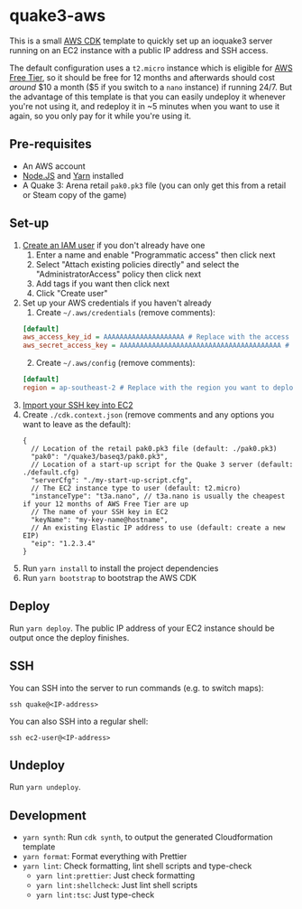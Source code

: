 # quake3-aws

This is a small [AWS CDK](https://docs.aws.amazon.com/cdk/latest/guide/home.html) template to quickly set up an ioquake3 server running on an EC2 instance with a public IP address and SSH access.

The default configuration uses a `t2.micro` instance which is eligible for [AWS Free Tier](https://aws.amazon.com/free/), so it should be free for 12 months and afterwards should cost _around_ \$10 a month (\$5 if you switch to a `nano` instance) if running 24/7. But the advantage of this template is that you can easily undeploy it whenever you're not using it, and redeploy it in ~5 minutes when you want to use it again, so you only pay for it while you're using it.

## Pre-requisites

- An AWS account
- [Node.JS](https://nodejs.org/) and [Yarn](https://yarnpkg.com/getting-started/install) installed
- A Quake 3: Arena retail `pak0.pk3` file (you can only get this from a retail or Steam copy of the game)

## Set-up

1.  [Create an IAM user](https://console.aws.amazon.com/iam/home#/users$new) if you don't already have one
    1. Enter a name and enable "Programmatic access" then click next
    2. Select "Attach existing policies directly" and select the "AdministratorAccess" policy then click next
    3. Add tags if you want then click next
    4. Click "Create user"
2.  Set up your AWS credentials if you haven't already
    1. Create `~/.aws/credentials` (remove comments):
    ```ini
    [default]
    aws_access_key_id = AAAAAAAAAAAAAAAAAAAA # Replace with the access key ID of your IAM user
    aws_secret_access_key = AAAAAAAAAAAAAAAAAAAAAAAAAAAAAAAAAAAAAAAA # Replace with the secret access key of your IAM user
    ```
    2. Create `~/.aws/config` (remove comments):
    ```ini
    [default]
    region = ap-southeast-2 # Replace with the region you want to deploy to
    ```
3.  [Import your SSH key into EC2](https://console.aws.amazon.com/ec2/v2/home#ImportKeyPair::)
4.  Create `./cdk.context.json` (remove comments and any options you want to leave as the default):
    ```jsonc
    {
      // Location of the retail pak0.pk3 file (default: ./pak0.pk3)
      "pak0": "/quake3/baseq3/pak0.pk3",
      // Location of a start-up script for the Quake 3 server (default: ./default.cfg)
      "serverCfg": "./my-start-up-script.cfg",
      // The EC2 instance type to user (default: t2.micro)
      "instanceType": "t3a.nano", // t3a.nano is usually the cheapest if your 12 months of AWS Free Tier are up
      // The name of your SSH key in EC2
      "keyName": "my-key-name@hostname",
      // An existing Elastic IP address to use (default: create a new EIP)
      "eip": "1.2.3.4"
    }
    ```
5.  Run `yarn install` to install the project dependencies
6.  Run `yarn bootstrap` to bootstrap the AWS CDK

## Deploy

Run `yarn deploy`. The public IP address of your EC2 instance should be output once the deploy finishes.

## SSH

You can SSH into the server to run commands (e.g. to switch maps):

```
ssh quake@<IP-address>
```

You can also SSH into a regular shell:

```
ssh ec2-user@<IP-address>
```

## Undeploy

Run `yarn undeploy`.

## Development

- `yarn synth`: Run `cdk synth`, to output the generated Cloudformation template
- `yarn format`: Format everything with Prettier
- `yarn lint`: Check formatting, lint shell scripts and type-check
  - `yarn lint:prettier`: Just check formatting
  - `yarn lint:shellcheck`: Just lint shell scripts
  - `yarn lint:tsc`: Just type-check
